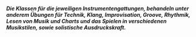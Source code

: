 ##### Die Klassen für die jeweiligen Instrumentengattungen, behandeln unter anderem Übungen für Technik, Klang, Improvisation, Groove, Rhythmik, Lesen von Musik und Charts und das Spielen in verschiedenen Musikstilen, sowie solistische Ausdruckskraft.
